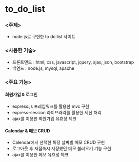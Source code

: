 # to_do_list

### <주제>
- node.js로 구현한 to do list 사이트


  
### <사용한 기술>

- 프론트엔드 : html, css, javascript, jquery, ajax, json, bootstrap  
- 백엔드 : node.js, mysql, apache


  
### <주요 기능>

#### 회원가입 & 로그인  
  - express.js 프레임워크를 활용한 mvc 구현  
  - express-session 라이브러리를 활용한 세션 처리    
  - ajax를 이용한 회원가입 유효성 체크
  
#### Calendar & 메모 CRUD
  - Calendar에서 선택한 특정 날짜별 메모 CRUD 구현
  - 로그아웃 후 재접속시 저장했던 메모 불러오기 기능 구현
  - ajax를 이용한 메모 유효성 체크


